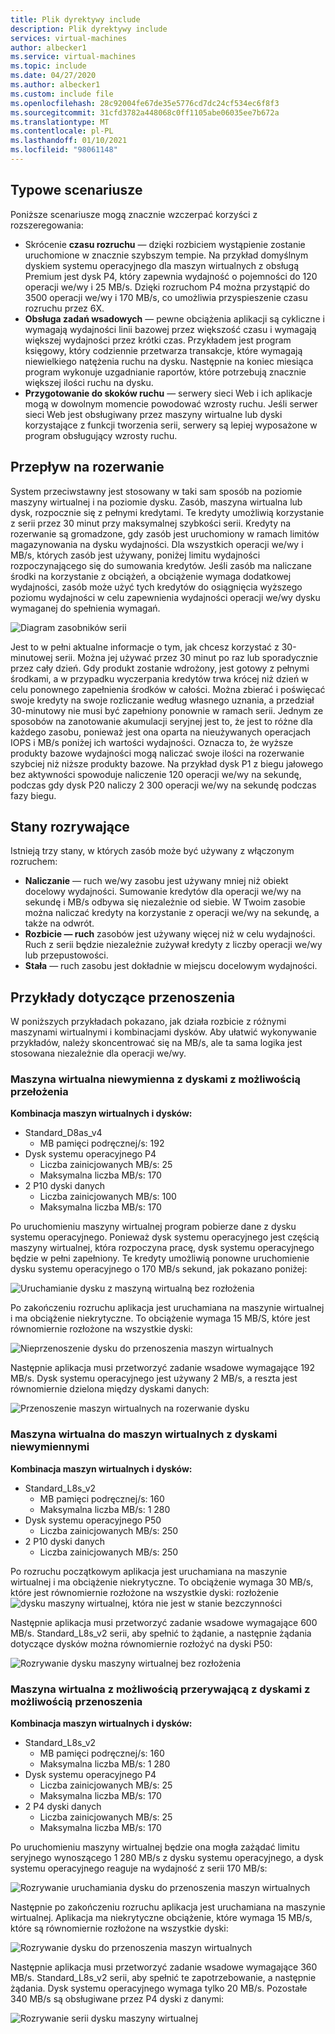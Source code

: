 ```yaml
---
title: Plik dyrektywy include
description: Plik dyrektywy include
services: virtual-machines
author: albecker1
ms.service: virtual-machines
ms.topic: include
ms.date: 04/27/2020
ms.author: albecker1
ms.custom: include file
ms.openlocfilehash: 28c92004fe67de35e5776cd7dc24cf534ec6f8f3
ms.sourcegitcommit: 31cfd3782a448068c0ff1105abe06035ee7b672a
ms.translationtype: MT
ms.contentlocale: pl-PL
ms.lasthandoff: 01/10/2021
ms.locfileid: "98061148"
---
```

## <a name="common-scenarios"></a>Typowe scenariusze
Poniższe scenariusze mogą znacznie wzczerpać korzyści z rozszeregowania:
- Skrócenie **czasu rozruchu** — dzięki rozbiciem wystąpienie zostanie uruchomione w znacznie szybszym tempie. Na przykład domyślnym dyskiem systemu operacyjnego dla maszyn wirtualnych z obsługą Premium jest dysk P4, który zapewnia wydajność o pojemności do 120 operacji we/wy i 25 MB/s. Dzięki rozruchom P4 można przystąpić do 3500 operacji we/wy i 170 MB/s, co umożliwia przyspieszenie czasu rozruchu przez 6X.
- **Obsługa zadań wsadowych** — pewne obciążenia aplikacji są cykliczne i wymagają wydajności linii bazowej przez większość czasu i wymagają większej wydajności przez krótki czas. Przykładem jest program księgowy, który codziennie przetwarza transakcje, które wymagają niewielkiego natężenia ruchu na dysku. Następnie na koniec miesiąca program wykonuje uzgadnianie raportów, które potrzebują znacznie większej ilości ruchu na dysku.
- **Przygotowanie do skoków ruchu** — serwery sieci Web i ich aplikacje mogą w dowolnym momencie powodować wzrosty ruchu. Jeśli serwer sieci Web jest obsługiwany przez maszyny wirtualne lub dyski korzystające z funkcji tworzenia serii, serwery są lepiej wyposażone w program obsługujący wzrosty ruchu. 

## <a name="bursting-flow"></a>Przepływ na rozerwanie
System przeciwstawny jest stosowany w taki sam sposób na poziomie maszyny wirtualnej i na poziomie dysku. Zasób, maszyna wirtualna lub dysk, rozpocznie się z pełnymi kredytami. Te kredyty umożliwią korzystanie z serii przez 30 minut przy maksymalnej szybkości serii. Kredyty na rozerwanie są gromadzone, gdy zasób jest uruchomiony w ramach limitów magazynowania na dysku wydajności. Dla wszystkich operacji we/wy i MB/s, których zasób jest używany, poniżej limitu wydajności rozpoczynającego się do sumowania kredytów. Jeśli zasób ma naliczane środki na korzystanie z obciążeń, a obciążenie wymaga dodatkowej wydajności, zasób może użyć tych kredytów do osiągnięcia wyższego poziomu wydajności w celu zapewnienia wydajności operacji we/wy dysku wymaganej do spełnienia wymagań.



![Diagram zasobników serii](media/managed-disks-bursting/bucket-diagram.jpg)

Jest to w pełni aktualne informacje o tym, jak chcesz korzystać z 30-minutowej serii. Można jej używać przez 30 minut po raz lub sporadycznie przez cały dzień. Gdy produkt zostanie wdrożony, jest gotowy z pełnymi środkami, a w przypadku wyczerpania kredytów trwa krócej niż dzień w celu ponownego zapełnienia środków w całości. Można zbierać i poświęcać swoje kredyty na swoje rozliczanie według własnego uznania, a przedział 30-minutowy nie musi być zapełniony ponownie w ramach serii. Jednym ze sposobów na zanotowanie akumulacji seryjnej jest to, że jest to różne dla każdego zasobu, ponieważ jest ona oparta na nieużywanych operacjach IOPS i MB/s poniżej ich wartości wydajności. Oznacza to, że wyższe produkty bazowe wydajności mogą naliczać swoje ilości na rozerwanie szybciej niż niższe produkty bazowe. Na przykład dysk P1 z biegu jałowego bez aktywności spowoduje naliczenie 120 operacji we/wy na sekundę, podczas gdy dysk P20 naliczy 2 300 operacji we/wy na sekundę podczas fazy biegu.

## <a name="bursting-states"></a>Stany rozrywające
Istnieją trzy stany, w których zasób może być używany z włączonym rozruchem:
- **Naliczanie** — ruch we/wy zasobu jest używany mniej niż obiekt docelowy wydajności. Sumowanie kredytów dla operacji we/wy na sekundę i MB/s odbywa się niezależnie od siebie. W Twoim zasobie można naliczać kredyty na korzystanie z operacji we/wy na sekundę, a także na odwrót.
- **Rozbicie — ruch** zasobów jest używany więcej niż w celu wydajności. Ruch z serii będzie niezależnie zużywał kredyty z liczby operacji we/wy lub przepustowości.
- **Stała** — ruch zasobu jest dokładnie w miejscu docelowym wydajności.

## <a name="examples-of-bursting"></a>Przykłady dotyczące przenoszenia
W poniższych przykładach pokazano, jak działa rozbicie z różnymi maszynami wirtualnymi i kombinacjami dysków. Aby ułatwić wykonywanie przykładów, należy skoncentrować się na MB/s, ale ta sama logika jest stosowana niezależnie dla operacji we/wy.

### <a name="non-burstable-virtual-machine-with-burstable-disks"></a>Maszyna wirtualna niewymienna z dyskami z możliwością przełożenia
**Kombinacja maszyn wirtualnych i dysków:** 
- Standard_D8as_v4 
    - MB pamięci podręcznej/s: 192
- Dysk systemu operacyjnego P4
    - Liczba zainicjowanych MB/s: 25
    - Maksymalna liczba MB/s: 170 
- 2 P10 dyski danych 
    - Liczba zainicjowanych MB/s: 100
    - Maksymalna liczba MB/s: 170

 Po uruchomieniu maszyny wirtualnej program pobierze dane z dysku systemu operacyjnego. Ponieważ dysk systemu operacyjnego jest częścią maszyny wirtualnej, która rozpoczyna pracę, dysk systemu operacyjnego będzie w pełni zapełniony. Te kredyty umożliwią ponowne uruchomienie dysku systemu operacyjnego o 170 MB/s sekund, jak pokazano poniżej:

![Uruchamianie dysku z maszyną wirtualną bez rozłożenia](media/managed-disks-bursting/nonbursting-vm-busting-disk/nonbusting-vm-bursting-disk-startup.jpg)

Po zakończeniu rozruchu aplikacja jest uruchamiana na maszynie wirtualnej i ma obciążenie niekrytyczne. To obciążenie wymaga 15 MB/S, które jest równomiernie rozłożone na wszystkie dyski:

![Nieprzenoszenie dysku do przenoszenia maszyn wirtualnych](media/managed-disks-bursting/nonbursting-vm-busting-disk/nonbusting-vm-bursting-disk-idling.jpg)

Następnie aplikacja musi przetworzyć zadanie wsadowe wymagające 192 MB/s. Dysk systemu operacyjnego jest używany 2 MB/s, a reszta jest równomiernie dzielona między dyskami danych:

![Przenoszenie maszyn wirtualnych na rozerwanie dysku](media/managed-disks-bursting/nonbursting-vm-busting-disk/nonbusting-vm-bursting-disk-bursting.jpg)

### <a name="burstable-virtual-machine-with-non-burstable-disks"></a>Maszyna wirtualna do maszyn wirtualnych z dyskami niewymiennymi
**Kombinacja maszyn wirtualnych i dysków:** 
- Standard_L8s_v2 
    - MB pamięci podręcznej/s: 160
    - Maksymalna liczba MB/s: 1 280
- Dysk systemu operacyjnego P50
    - Liczba zainicjowanych MB/s: 250 
- 2 P10 dyski danych 
    - Liczba zainicjowanych MB/s: 250

 Po rozruchu początkowym aplikacja jest uruchamiana na maszynie wirtualnej i ma obciążenie niekrytyczne. To obciążenie wymaga 30 MB/s, które jest równomiernie rozłożone na wszystkie dyski: rozłożenie ![ dysku maszyny wirtualnej, która nie jest w stanie bezczynności](media/managed-disks-bursting/bursting-vm-nonbursting-disk/burst-vm-nonbursting-disk-normal.jpg)

Następnie aplikacja musi przetworzyć zadanie wsadowe wymagające 600 MB/s. Standard_L8s_v2 serii, aby spełnić to żądanie, a następnie żądania dotyczące dysków można równomiernie rozłożyć na dyski P50:

![Rozrywanie dysku maszyny wirtualnej bez rozłożenia](media/managed-disks-bursting/bursting-vm-nonbursting-disk/burst-vm-nonbursting-disk-bursting.jpg)
### <a name="burstable-virtual-machine-with-burstable-disks"></a>Maszyna wirtualna z możliwością przerywającą z dyskami z możliwością przenoszenia
**Kombinacja maszyn wirtualnych i dysków:** 
- Standard_L8s_v2 
    - MB pamięci podręcznej/s: 160
    - Maksymalna liczba MB/s: 1 280
- Dysk systemu operacyjnego P4
    - Liczba zainicjowanych MB/s: 25
    - Maksymalna liczba MB/s: 170 
- 2 P4 dyski danych 
    - Liczba zainicjowanych MB/s: 25
    - Maksymalna liczba MB/s: 170 

Po uruchomieniu maszyny wirtualnej będzie ona mogła zażądać limitu seryjnego wynoszącego 1 280 MB/s z dysku systemu operacyjnego, a dysk systemu operacyjnego reaguje na wydajność z serii 170 MB/s:

![Rozrywanie uruchamiania dysku do przenoszenia maszyn wirtualnych](media/managed-disks-bursting/bursting-vm-bursting-disk/burst-vm-burst-disk-startup.jpg)

Następnie po zakończeniu rozruchu aplikacja jest uruchamiana na maszynie wirtualnej. Aplikacja ma niekrytyczne obciążenie, które wymaga 15 MB/s, które są równomiernie rozłożone na wszystkie dyski:

![Rozrywanie dysku do przenoszenia maszyn wirtualnych](media/managed-disks-bursting/bursting-vm-bursting-disk/burst-vm-burst-disk-idling.jpg)

Następnie aplikacja musi przetworzyć zadanie wsadowe wymagające 360 MB/s. Standard_L8s_v2 serii, aby spełnić te zapotrzebowanie, a następnie żądania. Dysk systemu operacyjnego wymaga tylko 20 MB/s. Pozostałe 340 MB/s są obsługiwane przez P4 dyski z danymi:  

![Rozrywanie serii dysku maszyny wirtualnej](media/managed-disks-bursting/bursting-vm-bursting-disk/burst-vm-burst-disk-bursting.jpg)

